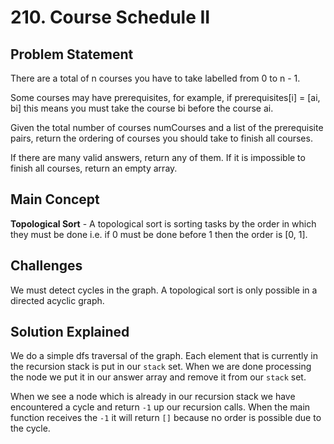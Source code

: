 # 210. Course Schedule II

## Problem Statement

There are a total of n courses you have to take labelled from 0 to n - 1.

Some courses may have prerequisites, for example, if prerequisites[i] = [ai, bi] this means you must take the course bi before the course ai.

Given the total number of courses numCourses and a list of the prerequisite pairs, return the ordering of courses you should take to finish all courses.

If there are many valid answers, return any of them. If it is impossible to finish all courses, return an empty array.

## Main Concept

**Topological Sort** - A topological sort is sorting tasks by the order in which they must be done i.e. if 0 must be done before 1 then the order is [0, 1].

## Challenges

We must detect cycles in the graph. A topological sort is only possible in a directed acyclic graph.

## Solution Explained

We do a simple dfs traversal of the graph. Each element that is currently in the recursion stack is put in our `stack` set. When we are done processing the node we put it in our answer array and remove it from our `stack` set.

When we see a node which is already in our recursion stack we have encountered a cycle and return `-1` up our recursion calls. When the main function receives the `-1` it will return `[]` because no order is possible due to the cycle.
